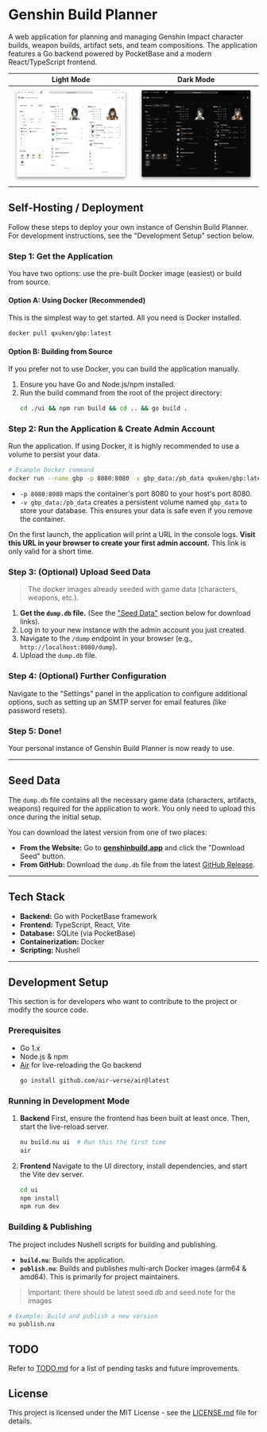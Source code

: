 # Genshin Build Planner

A web application for planning and managing Genshin Impact character builds, weapon builds, artifact sets, and team compositions. The application features a Go backend powered by PocketBase and a modern React/TypeScript frontend.

| Light Mode                                | Dark Mode                               |
| ----------------------------------------- | --------------------------------------- |
| ![Light Mode](screenshots/light-mode.png) | ![Dark Mode](screenshots/dark-mode.png) |

## Self-Hosting / Deployment

Follow these steps to deploy your own instance of Genshin Build Planner. For development instructions, see the "Development Setup" section below.

### Step 1: Get the Application

You have two options: use the pre-built Docker image (easiest) or build from source.

#### Option A: Using Docker (Recommended)
This is the simplest way to get started. All you need is Docker installed.
```bash
docker pull qxuken/gbp:latest
```

#### Option B: Building from Source
If you prefer not to use Docker, you can build the application manually.
1.  Ensure you have Go and Node.js/npm installed.
2.  Run the build command from the root of the project directory:
    ```bash
    cd ./ui && npm run build && cd .. && go build .
    ```

### Step 2: Run the Application & Create Admin Account

Run the application. If using Docker, it is highly recommended to use a volume to persist your data.

```bash
# Example Docker command
docker run --name gbp -p 8080:8080 -v gbp_data:/pb_data qxuken/gbp:latest
```
*   `-p 8080:8080` maps the container's port 8080 to your host's port 8080.
*   `-v gbp_data:/pb_data` creates a persistent volume named `gbp_data` to store your database. This ensures your data is safe even if you remove the container.

On the first launch, the application will print a URL in the console logs. **Visit this URL in your browser to create your first admin account.** This link is only valid for a short time.

### Step 3: (Optional) Upload Seed Data

> The docker images already seeded with game data (characters, weapons, etc.).

1.  **Get the `dump.db` file.** (See the ["Seed Data"](#seed-data) section below for download links).
2.  Log in to your new instance with the admin account you just created.
3.  Navigate to the `/dump` endpoint in your browser (e.g., `http://localhost:8080/dump`).
4.  Upload the `dump.db` file.

### Step 4: (Optional) Further Configuration

Navigate to the "Settings" panel in the application to configure additional options, such as setting up an SMTP server for email features (like password resets).

### Step 5: Done!

Your personal instance of Genshin Build Planner is now ready to use.

---

## Seed Data

The `dump.db` file contains all the necessary game data (characters, artifacts, weapons) required for the application to work. You only need to upload this once during the initial setup.

You can download the latest version from one of two places:
*   **From the Website:** Go to **[genshinbuild.app](https://genshinbuild.app)** and click the "Download Seed" button.
*   **From GitHub:** Download the `dump.db` file from the latest [GitHub Release](https://github.com/qxuken/gbp/releases/latest).

---

## Tech Stack

* **Backend:** Go with PocketBase framework
* **Frontend:** TypeScript, React, Vite
* **Database:** SQLite (via PocketBase)
* **Containerization:** Docker
* **Scripting:** Nushell

---

## Development Setup

This section is for developers who want to contribute to the project or modify the source code.

### Prerequisites

* Go 1.x
* Node.js & npm
* [Air](https://github.com/air-verse/air) for live-reloading the Go backend
  ```bash
  go install github.com/air-verse/air@latest
  ```

### Running in Development Mode

1. **Backend**
   First, ensure the frontend has been built at least once. Then, start the live-reload server.
   ```bash
   nu build.nu ui  # Run this the first time
   air
   ```

2. **Frontend**
   Navigate to the UI directory, install dependencies, and start the Vite dev server.
   ```bash
   cd ui
   npm install
   npm run dev
   ```

### Building & Publishing
The project includes Nushell scripts for building and publishing.
* **`build.nu`**: Builds the application.
* **`publish.nu`**: Builds and publishes multi-arch Docker images (arm64 & amd64). This is primarily for project maintainers.

> Important: there should be latest seed.db and seed.note for the images

  ```bash
  # Example: Build and publish a new version
  nu publish.nu
  ```

## TODO

Refer to [TODO.md](TODO.md) for a list of pending tasks and future improvements.

## License

This project is licensed under the MIT License - see the [LICENSE.md](LICENSE.md) file for details.
